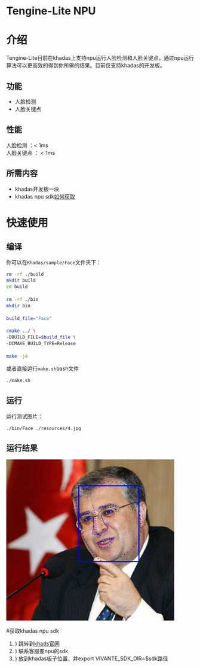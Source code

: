 # Tengine-Lite NPU 

# 介绍
Tengine-Lite目前在khadas上支持npu运行人脸检测和人脸关键点。通过npu运行算法可以更高效的得到你所需的结果。目前仅支持khadas的开发板。

## 功能 
- 人脸检测
- 人脸关键点

## 性能
人脸检测 ：< 1ms        
人脸关键点 ： < 1ms     

## 所需内容
- khadas开发板一块
- khadas npu sdk[如何获取](#jump)

# 快速使用
## 编译
你可以在```Khadas/sample/Face```文件夹下：
```bash
rm -rf ./build
mkdir build
cd build

rm -rf ./bin
mkdir bin

build_file="Face"

cmake ../ \
-DBUILD_FILE=$build_file \
-DCMAKE_BUILD_TYPE=Release

make -j4
```
或者直接运行```make.sh```bash文件
```bash
./make.sh
```

## 运行
运行测试图片：
```
./bin/Face ./resources/4.jpg
```

## 运行结果
![Output](sample/Face/resources/FaceOutput.jpg)

<span id="jump">#获取khadas npu sdk</span>
1. ) 跳转到[khads官网](https://www.khadas.cn/)
2. ) 联系客服要npu的sdk
3. ) 放到khadas板子位置，并export VIVANTE_SDK_DIR=$sdk路径